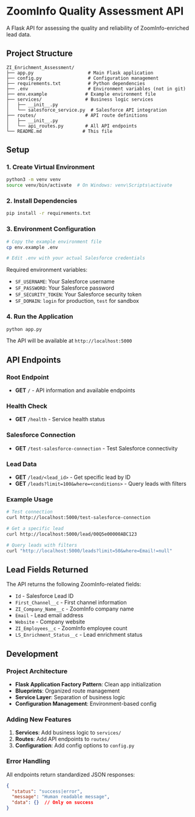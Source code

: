 # ZoomInfo Quality Assessment API

A Flask API for assessing the quality and reliability of ZoomInfo-enriched lead data.

## Project Structure

```
ZI_Enrichment_Assessment/
├── app.py                    # Main Flask application
├── config.py                 # Configuration management
├── requirements.txt          # Python dependencies
├── .env                      # Environment variables (not in git)
├── env.example              # Example environment file
├── services/                # Business logic services
│   ├── __init__.py
│   └── salesforce_service.py  # Salesforce API integration
├── routes/                  # API route definitions
│   ├── __init__.py
│   └── api_routes.py        # All API endpoints
└── README.md               # This file
```

## Setup

### 1. Create Virtual Environment
```bash
python3 -m venv venv
source venv/bin/activate  # On Windows: venv\Scripts\activate
```

### 2. Install Dependencies
```bash
pip install -r requirements.txt
```

### 3. Environment Configuration
```bash
# Copy the example environment file
cp env.example .env

# Edit .env with your actual Salesforce credentials
```

Required environment variables:
- `SF_USERNAME`: Your Salesforce username
- `SF_PASSWORD`: Your Salesforce password  
- `SF_SECURITY_TOKEN`: Your Salesforce security token
- `SF_DOMAIN`: `login` for production, `test` for sandbox

### 4. Run the Application
```bash
python app.py
```

The API will be available at `http://localhost:5000`

## API Endpoints

### Root Endpoint
- **GET** `/` - API information and available endpoints

### Health Check
- **GET** `/health` - Service health status

### Salesforce Connection
- **GET** `/test-salesforce-connection` - Test Salesforce connectivity

### Lead Data
- **GET** `/lead/<lead_id>` - Get specific lead by ID
- **GET** `/leads?limit=100&where=<conditions>` - Query leads with filters

### Example Usage

```bash
# Test connection
curl http://localhost:5000/test-salesforce-connection

# Get a specific lead
curl http://localhost:5000/lead/00Q5e00000ABC123

# Query leads with filters
curl "http://localhost:5000/leads?limit=50&where=Email!=null"
```

## Lead Fields Returned

The API returns the following ZoomInfo-related fields:
- `Id` - Salesforce Lead ID
- `First_Channel__c` - First channel information
- `ZI_Company_Name__c` - ZoomInfo company name
- `Email` - Lead email address
- `Website` - Company website
- `ZI_Employees__c` - ZoomInfo employee count
- `LS_Enrichment_Status__c` - Lead enrichment status

## Development

### Project Architecture
- **Flask Application Factory Pattern**: Clean app initialization
- **Blueprints**: Organized route management
- **Service Layer**: Separation of business logic
- **Configuration Management**: Environment-based config

### Adding New Features
1. **Services**: Add business logic to `services/`
2. **Routes**: Add API endpoints to `routes/`
3. **Configuration**: Add config options to `config.py`

### Error Handling
All endpoints return standardized JSON responses:
```json
{
  "status": "success|error",
  "message": "Human readable message",
  "data": {}  // Only on success
}
```
